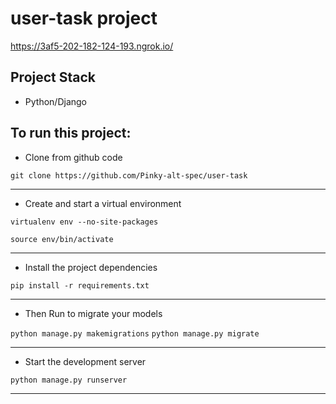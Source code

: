 # user-task project
https://3af5-202-182-124-193.ngrok.io/ 

## Project Stack 
- Python/Django

## To run this project:

- Clone from github code

```git clone https://github.com/Pinky-alt-spec/user-task ```

---

- Create and start a virtual environment

```virtualenv env --no-site-packages```

```source env/bin/activate```

---

- Install the project dependencies

```pip install -r requirements.txt```

---

- Then Run to migrate your models

```python manage.py makemigrations```
```python manage.py migrate```

---

- Start the development server

```python manage.py runserver```

---
   
